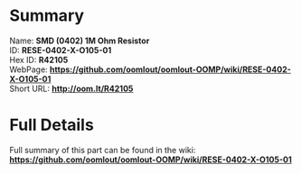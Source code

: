 
Summary
=================
  
Name: __SMD (0402) 1M Ohm Resistor__    
ID: __RESE-0402-X-O105-01__   
Hex ID: __R42105__   
WebPage: __https://github.com/oomlout/oomlout-OOMP/wiki/RESE-0402-X-O105-01__   
Short URL: __http://oom.lt/R42105__   

Full Details
==========================
Full summary of this part can be found in the wiki:   
__https://github.com/oomlout/oomlout-OOMP/wiki/RESE-0402-X-O105-01__    

